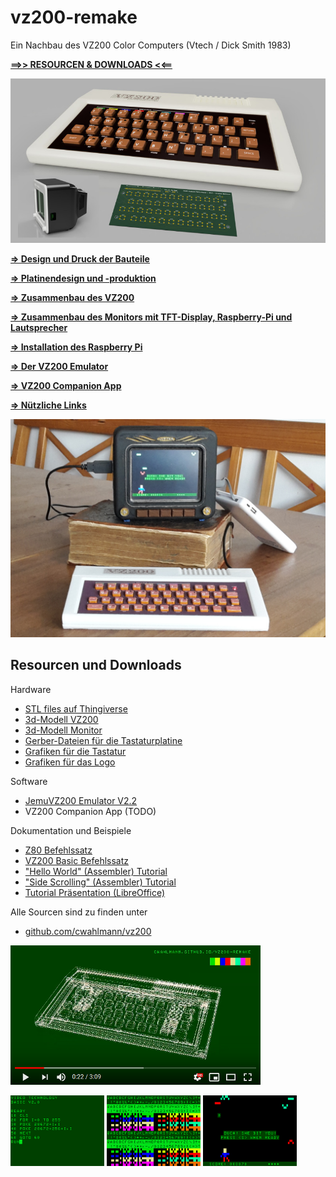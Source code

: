 # vz200-remake
Ein Nachbau des VZ200 Color Computers (Vtech / Dick Smith 1983)

**[==>> RESOURCEN & DOWNLOADS <<==](#resourcen-und-downloads)** 

![Teaser](images/vz200-teaser.jpg "VZ200 - 70%")

**[=> Design und Druck der Bauteile](01_druck.md)**

**[=> Platinendesign und -produktion](02_platinendesign.md)**

**[=> Zusammenbau des VZ200](03_zusammenbau_vz200.md)**

**[=> Zusammenbau des Monitors mit TFT-Display, Raspberry-Pi und Lautsprecher](04_zusammenbau_monitor.md)**

**[=> Installation des Raspberry Pi](05_installation.md)**

**[=> Der VZ200 Emulator](06_emulator.md)**

**[=> VZ200 Companion App](apps/README.md)**

**[=> Nützliche Links](08_links.md)**

![Prototyp](images/resized/VZ200-komplett-5Zoll-Monitor-TheHunter.jpg "VZ200 - 70%")

## Resourcen und Downloads

Hardware
* [STL files auf Thingiverse](https://www.thingiverse.com/thing:4415555)
* [3d-Modell VZ200](resources/3d-model/vz200.f3d)
* [3d-Modell Monitor](resources/3d-model/Monitor_5-Zoll.f3d) 
* [Gerber-Dateien für die Tastaturplatine](resources/gerber/vz200-keyboard-layout.zip)
* [Grafiken für die Tastatur](resources/aufkleber/Aufkleber-2x70perc.png)
* [Grafiken für das Logo](resources/aufkleber/logo_7x70perc_A4.png)

Software
* [JemuVZ200 Emulator V2.2](resources/releases/JemuVZ200-2.2.zip)
* VZ200 Companion App (TODO)

Dokumentation und Beispiele
* [Z80 Befehlssatz](resources/doc/z80.pdf)
* [VZ200 Basic Befehlssatz](resources/doc/VZ200-Basic.pdf)
* ["Hello World" (Assembler) Tutorial](resources/doc/tutorial/hello-world-asm-tutorial.pdf)
* ["Side Scrolling" (Assembler) Tutorial](resources/doc/tutorial/side-scroll-asm-tutorial.pdf)
* [Tutorial Präsentation (LibreOffice)](resources/doc/tutorial/VZ200-tutorial.odp)

Alle Sourcen sind zu finden unter
* [github.com/cwahlmann/vz200](https://github.com/cwahlmann/vz200)

[![VZ200 Presentation Makerfaire](images/vz200-remake-presentation-youtube.png)](https://www.youtube.com/watch?v=7TxQ1y71ufA)

![Screenshot_02](images/screenshot_02.png "Basic Programming")
![Screenshot_03](images/screenshot_03.png "Charset")
![Screenshot_05](images/screenshot_05.png "the hunter - bit by a bat")
